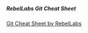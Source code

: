 ##### RebelLabs Git Cheat Sheet
[Git Cheat Sheet by RebelLabs](http://files.zeroturnaround.com/pdf/zt_git_cheat_sheet.pdf)
